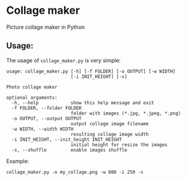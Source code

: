 Collage maker
=============

Picture collage maker in Python

Usage:
------
The usage of `collage_maker.py` is very simple:
```
usage: collage_maker.py [-h] [-f FOLDER] [-o OUTPUT] [-w WIDTH]
                        [-i INIT_HEIGHT] [-s]

Photo collage maker

optional arguments:
  -h, --help            show this help message and exit
  -f FOLDER, --folder FOLDER
                        folder with images (*.jpg, *.jpeg, *.png)
  -o OUTPUT, --output OUTPUT
                        output collage image filename
  -w WIDTH, --width WIDTH
                        resulting collage image width
  -i INIT_HEIGHT, --init_height INIT_HEIGHT
                        initial height for resize the images
  -s, --shuffle         enable images shuffle
```

Example:
```
collage_maker.py -o my_collage.png -w 800 -i 250 -s
```
